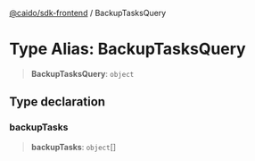 [@caido/sdk-frontend](../index.md) / BackupTasksQuery

# Type Alias: BackupTasksQuery

> **BackupTasksQuery**: `object`

## Type declaration

### backupTasks

> **backupTasks**: `object`[]
